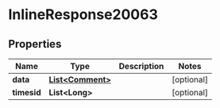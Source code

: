 
# InlineResponse20063

## Properties
Name | Type | Description | Notes
------------ | ------------- | ------------- | -------------
**data** | [**List&lt;Comment&gt;**](Comment.md) |  |  [optional]
**timesid** | **List&lt;Long&gt;** |  |  [optional]



